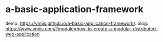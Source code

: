 # a-basic-application-framework

 demo: https://vmiis.github.io/a-basic-application-framework/.
 blog: https://www.vmiis.com/?module=how-to-create-a-modular-distributed-web-application

